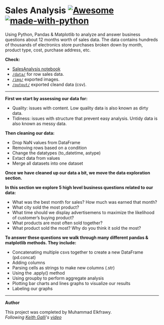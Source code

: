 # Sales Analysis [![Awesome](https://awesome.re/badge.svg)](https://github.com/kfrawee/SalesAnalysis) [![made-with-python](https://img.shields.io/badge/Made%20with-Python-1f425f.svg)](https://www.python.org/)

Using Python, Pandas &amp; Matplotlib to analyze and answer business questions about 12 months worth of sales data. The data contains hundreds of thousands of electronics store purchases broken down by month, product type, cost, purchase address, etc. 

**Check:** 
- [SalesAnalysis notebook](https://github.com/kfrawee/SalesAnalysis/blob/master/SalesAnalysis.ipynb)
- [`/data/`](https://github.com/kfrawee/SalesAnalysis/tree/master/data) for row sales data.
- [`/img/`](https://github.com/kfrawee/SalesAnalysis/tree/master/img) exported images.
- [`/output/`](https://github.com/kfrawee/SalesAnalysis/tree/master/output) exported cleand data (csv).

---
**First we start by assessing our data for:**
- Quality: issues with content. Low quality data is also known as dirty data.
- Tidiness: issues with structure that prevent easy analysis. Untidy data is also known as messy data.

**Then cleaning our data:**
- Drop NaN values from DataFrame
- Removing rows based on a condition
- Change the datatypes (to_datetime, astype)
- Extact data from values 
- Merge all datasets into one dataset

**Once we have cleaned up our data a bit, we move the data exploration section.**

**In this section we explore 5 high level business questions related to our data:**
- What was the best month for sales? How much was earned that month?
- What city sold the most product?
- What time should we display advertisemens to maximize the likelihood of customer’s buying product?
- What products are most often sold together?
- What product sold the most? Why do you think it sold the most?

**To answer these questions we walk through many different pandas & matplotlib methods. They include:**
- Concatenating multiple csvs together to create a new DataFrame (pd.concat)
- Adding columns
- Parsing cells as strings to make new columns (.str)
- Using the .apply() method
- Using groupby to perform aggregate analysis
- Plotting bar charts and lines graphs to visualize our results
- Labeling our graphs

---
**Author**

This project was completed by Muhammad Elkfrawy.<br>
*Following [Keith Galli](https://github.com/KeithGalli/)'s [video](https://www.youtube.com/watch?v=eMOA1pPVUc4)*

